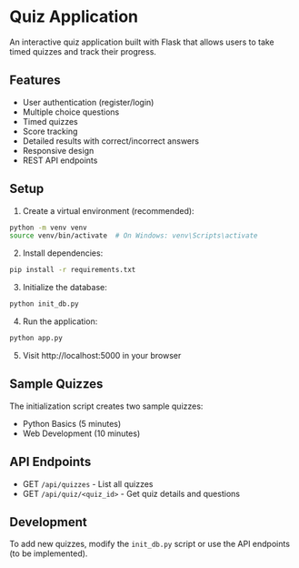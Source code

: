 # Quiz Application

An interactive quiz application built with Flask that allows users to take timed quizzes and track their progress.

## Features

- User authentication (register/login)
- Multiple choice questions
- Timed quizzes
- Score tracking
- Detailed results with correct/incorrect answers
- Responsive design
- REST API endpoints

## Setup

1. Create a virtual environment (recommended):
```bash
python -m venv venv
source venv/bin/activate  # On Windows: venv\Scripts\activate
```

2. Install dependencies:
```bash
pip install -r requirements.txt
```

3. Initialize the database:
```bash
python init_db.py
```

4. Run the application:
```bash
python app.py
```

5. Visit http://localhost:5000 in your browser

## Sample Quizzes

The initialization script creates two sample quizzes:
- Python Basics (5 minutes)
- Web Development (10 minutes)

## API Endpoints

- GET `/api/quizzes` - List all quizzes
- GET `/api/quiz/<quiz_id>` - Get quiz details and questions

## Development

To add new quizzes, modify the `init_db.py` script or use the API endpoints (to be implemented). 